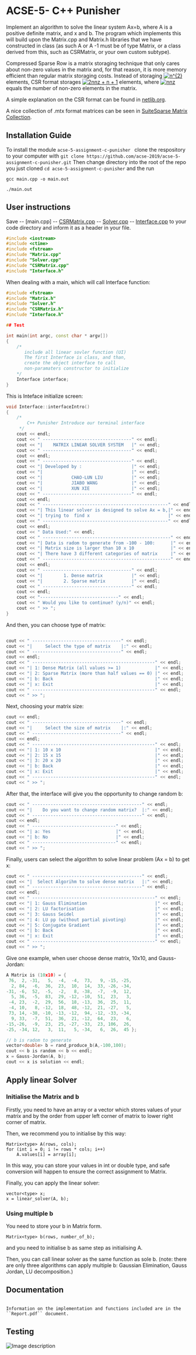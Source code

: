 # ACSE-5- C++ Punisher

Implement an algorithm to solve the linear system Ax=b, where A is a positive definite matrix, and x and b. The program which implements this will build upon the Matrix.cpp and Matrix.h libraries that we have constructed in class (as such A or A -1 must be of type Matrix, or a class derived from this, such as CSRMatrix, or your own custom subtype).

Compressed Sparse Row is a matrix storaging technique that only cares about non-zero values in the matrix and, for that reason, it is more memory efficient than regular matrix storaging costs. Instead of storaging <a href="https://www.codecogs.com/eqnedit.php?latex=n^{2}" target="_blank"><img src="https://latex.codecogs.com/gif.latex?n^{2}" title="n^{2}" /></a> elements, CSR format storages <a href="https://www.codecogs.com/eqnedit.php?latex=2nnz&space;&plus;&space;n&space;&plus;&space;1" target="_blank"><img src="https://latex.codecogs.com/gif.latex?2nnz&space;&plus;&space;n&space;&plus;&space;1" title="2nnz + n + 1" /></a> elements, where <a href="https://www.codecogs.com/eqnedit.php?latex=nnz" target="_blank"><img src="https://latex.codecogs.com/gif.latex?nnz" title="nnz" /></a> equals the number of non-zero elements in the matrix.

A simple explanation on the CSR format can be found in [netlib.org](http://netlib.org/linalg/html_templates/node91.html).

A nice collection of .mtx format matrices can be seen in [SuiteSparse Matrix Collection](https://sparse.tamu.edu/).

## Installation Guide

To install the module `acse-5-assignment-c-punisher
` clone the respository to your computer with 
``
git clone https://github.com/acse-2019/acse-5-assignment-c-punisher.git
``
Then change directory into the root of the repo you just cloned 
``
cd acse-5-assignment-c-punisher
``
and the run 
```
gcc main.cpp -o main.out  

./main.out
```

## User instructions

Save 
-- [main.cpp]
-- [CSRMatrix.cpp](CSRMatrix.h)
-- [Solver.cpp](Solver.h)
-- [Interface.cpp](Interface.h)
to your code directory and inform it as a header in your file.

```C++
#include <iostream>
#include <ctime>
#include <fstream>
#include "Matrix.cpp"
#include "Solver.cpp"
#include "CSRMatrix.cpp"
#include "Interface.h"
```

When dealing with a main, which will call Interface function:
```C++
#include <fstream>
#include "Matrix.h"
#include "Solver.h"
#include "CSRMatrix.h"
#include "Interface.h"

## Test

int main(int argc, const char * argv[])
{
    /* 
       include all linear sovler function (UI)
       The first Interface is class, and than,
       create the object interface to call 
       non-paramaters constructor to initialize
    */
    Interface interface;
}
```
This is Inteface initialize screen:
```C++
void Interface::interfaceIntro()
{
    /*
        C++ Punisher Introduce our terminal interface
     */
    cout << endl;
    cout << " ----------------------------------" << endl;
    cout << "|    MATRIX LINEAR SOLVER SYSTEM   |" << endl;
    cout << " ----------------------------------" << endl;
    cout << endl;
    cout << " ----------------------------------" << endl;
    cout << "| Developed by :                   |" << endl;
    cout << "|                                  |" << endl;
    cout << "|           CHAO-LUN LIU           |" << endl;
    cout << "|           JIABO WANG             |" << endl;
    cout << "|           XUN XIE                |" << endl;
    cout << " ----------------------------------" << endl;
    cout << endl;
    cout << " ------------------------------------------------" << endl;
    cout << "| This linear solver is designed to solve Ax = b,|" << endl;
    cout << "| trying to  find x                              |" << endl;
    cout << " ------------------------------------------------" << endl;
    cout << endl;
    cout << " Data Used:" << endl;
    cout << " -------------------------------------------------" << endl;
    cout << "| Data is radom to generate from -100 - 100:      |" << endl;
    cout << "| Matrix size is larger than 10 x 10              |" << endl;
    cout << "| There have 3 different categories of matrix     |" << endl;
    cout << " -------------------------------------------------" << endl;
    cout << endl;
    cout << " ----------------------------------" << endl;
    cout << "|        1. Dense matrix           |" << endl;
    cout << "|        2. Sparse matrix          |" << endl;
    cout << " ----------------------------------" << endl;
    cout << endl;
    cout << "------------------------------" << endl;
    cout << " Would you like to continue? (y/n)" << endl;
    cout << " >> ";
}

```

And then, you can choose type of matrix:

```C++

cout << " ----------------------------------" << endl;
cout << "|     Select the type of matrix    |:" << endl;
cout << " ----------------------------------" << endl;
cout << endl;
cout << " -----------------------------------------------" << endl;
cout << "| 1: Dense Matrix (all values >= 1)             |" << endl;
cout << "| 2: Sparse Matrix (more than half values == 0) |" << endl;
cout << "| b: Back                                       |" << endl;
cout << "| x: Exit                                       |" << endl;
cout << " -----------------------------------------------" << endl;
cout << " >> ";

```

Next, choosing your matrix size:

```C++
cout << endl;
cout << " ----------------------------------" << endl;
cout << "|     Select the size of matrix    |:" << endl;
cout << " ----------------------------------" << endl;
cout << endl;
cout << " -----------------------------------------------" << endl;
cout << "| 1: 10 x 10                                    |" << endl;
cout << "| 2: 15 x 15                                    |" << endl;
cout << "| 3: 20 x 20                                    |" << endl;
cout << "| b: Back                                       |" << endl;
cout << "| x: Exit                                       |" << endl;
cout << " -----------------------------------------------" << endl;
cout << " >> ";
```

After that, the interface will give you the opportunity to change random b:
```C++
cout << " ------------------------------------------" << endl;
cout << "|    Do you want to change random matrix?  |:" << endl;
cout << " ------------------------------------------" << endl;
cout << endl;
cout << " --------------------------------" << endl;
cout << "| a: Yes                         |" << endl;
cout << "| b: No                          |" << endl;
cout << " --------------------------------" << endl;
cout << " >> ";
```
Finally, users can select the algorithm to solve linear problem (Ax = b) to get x:
```C++
cout << " ------------------------------------------" << endl;
cout << "|  Select Algorihm to solve dense matrix   |:" << endl;
cout << " ------------------------------------------" << endl;
cout << endl;
cout << " -----------------------------------------------" << endl;
cout << "| 1: Gauss Elimination                          |" << endl;
cout << "| 2: LU factorisation                           |" << endl;
cout << "| 3: Gauss Seidel                               |" << endl;
cout << "| 4: LU pp (without partial pivoting)           |" << endl;
cout << "| 5: Conjugate Gradient                         |" << endl;
cout << "| b: Back                                       |" << endl;
cout << "| x: Exit                                       |" << endl;
cout << " -----------------------------------------------" << endl;
cout << " >> ";
```

Give one example, when user choose dense matrix, 10x10, and Gauss-Jordan:
```C++
A Matrix is (10x10) = {
 76,  2, -31,   5,  -4,  -4,  73,   9, -15, -25,
  2, 84,  -6,  36,  23,  10,  14,  33, -26, -34,
-31, -6,  52,  -5,  -2,   8, -38,  -7,  -9,  12,
  5, 36,  -5,  83,  29, -12, -10,  51,  23,   3,
 -4, 23,  -2,  29,  56,  18, -13,  36,  25,  11,
 -4, 10,   8, -12,  18,  48, -12,  21, -27,   5,
 73, 14, -38, -10, -13, -12,  94, -12, -33, -34,
  9, 33,  -7,  51,  36,  21, -12,  64,  23,   6,
-15,-26,  -9,  23,  25, -27, -33,  23, 106,  26,
-25, -34, 12,   3,  11,   5, -34,   6,  26,  45 };

// b is radom to generate
vector<double> b = rand_produce_b(A,-100,100);
cout << b is random << b << endl;
x = Gauss-Jordan(A, b);
cout << x is solution << endl;
```


## Apply linear Solver

### Initialise the Matrix and b
Firstly, you need to have an array or a vector which stores values of your matrix and by the order from upper left corner of matrix to lower right corner of matrix.

Then, we recommend you to initialise by this way:
```
Matrix<type> A(rows, cols);
for (int i = 0; i != rows * cols; i++)
    A.values[i] = array[i];
```
In this way, you can store your values in int or double type, and safe conversion will happen to ensure the correct assignment to Matrix.

Finally, you can apply the linear solver:
```
vector<type> x;
x = linear_solver(A, b);
```

### Using multiple b
You need to store your b in Matrix form.
```
Matrix<type> b(rows, number_of_b);
```
and you need to initialise b as same step as initialising A.

Then, you can call linear solver as the same function as sole b. (note: there are only three algorithms can apply multiple b: Gaussian Elimination, Gauss Jordan, LU decomposition.)

## Documentation

```

Information on the implementation and functions included are in the ``Report.pdf`` document.

```

## Testing

![Image description](https://github.com/acse-2019/acse-5-assignment-c-punisher/blob/master/png/test_result.png)
